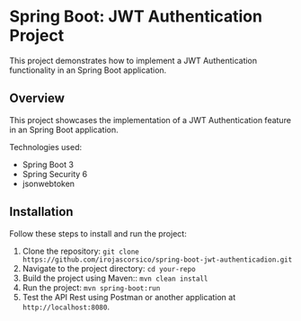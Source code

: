 # Spring Boot: JWT Authentication Project

This project demonstrates how to implement a JWT Authentication functionality in an Spring Boot application.

## Overview

This project showcases the implementation of a JWT Authentication feature in an Spring Boot application.

Technologies used:
  - Spring Boot 3
  - Spring Security 6
  - jsonwebtoken

## Installation


Follow these steps to install and run the project:

1. Clone the repository: `git clone https://github.com/irojascorsico/spring-boot-jwt-authenticadion.git`
2. Navigate to the project directory: `cd your-repo`
3. Build the project using Maven:: `mvn clean install`
4. Run the project: `mvn spring-boot:run`
5. Test the API Rest using Postman or another application at `http://localhost:8080`.

